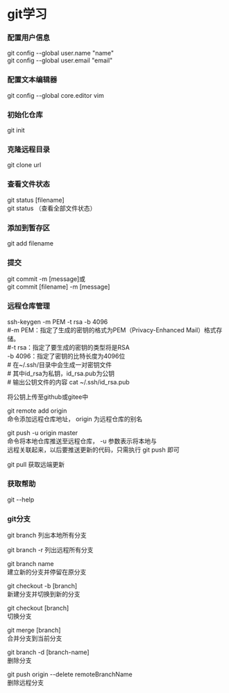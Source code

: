 # git学习

### 配置⽤户信息
 git config --global user.name "name" <br>
 git config --global user.email "email"<br>

### 配置⽂本编辑器
git config --global core.editor vim

### 初始化仓库
git init

### 克隆远程目录
git clone url

### 查看文件状态
git status [filename]<br>
git status （查看全部文件状态）

### 添加到暂存区
git add filename

### 提交
git commit -m [message]或<br>
git commit [filename] -m [message]

### 远程仓库管理
ssh-keygen -m PEM -t rsa -b 4096<br>
\#-m PEM：指定了生成的密钥的格式为PEM（Privacy-Enhanced Mail）格式存储。<br>
\#-t rsa：指定了要生成的密钥的类型将是RSA<br>
-b 4096：指定了密钥的比特长度为4096位<br>
\# 在~/.ssh/⽬录中会⽣成⼀对密钥⽂件<br>
\# 其中id_rsa为私钥，id_rsa.pub为公钥<br>
\# 输出公钥⽂件的内容
cat ~/.ssh/id_rsa.pub

将公钥上传至github或gitee中


git remote add origin <url><br> 命令添加远程仓库地址， origin 为远程仓库的别名

git push -u origin master<br> 命令将本地仓库推送⾄远程仓库， -u 参数表⽰将本地与<br>
远程关联起来，以后要推送更新的代码，只需执⾏ git push 即可

git pull 获取远端更新

### 获取帮助
git --help

### git分支
git branch 列出本地所有分支

git branch -r 列出远程所有分支

git branch name<br> 建立新的分支并停留在原分支

git checkout -b [branch]<br> 新建分支并切换到新的分支

git checkout [branch]<br>
切换分支

git merge [branch]<br>
合并分支到当前分支

git branch -d [branch-name] <br>
删除分支

git push origin --delete  remoteBranchName <br>
删除远程分支


